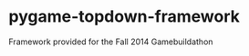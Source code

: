 pygame-topdown-framework
========================

Framework provided for the Fall 2014 Gamebuildathon

